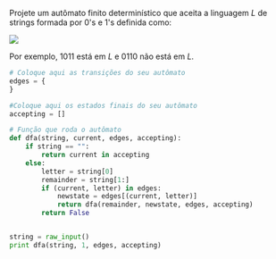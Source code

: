 Projete um autômato finito determinístico que aceita a linguagem *L* de strings formada por 0's e 1's definida como:

<img src="https://latex.codecogs.com/svg.latex?L = \{ w | w \mbox{ termina em } 011 \}">

Por exemplo, 1011 está em *L* e 0110 não está em *L*.

```Python
# Coloque aqui as transições do seu autômato
edges = {       
}

#Coloque aqui os estados finais do seu autômato
accepting = []

# Função que roda o autômato
def dfa(string, current, edges, accepting):
    if string == "":
        return current in accepting
    else:
        letter = string[0]
        remainder = string[1:]
        if (current, letter) in edges:
            newstate = edges[(current, letter)]
            return dfa(remainder, newstate, edges, accepting)
        return False


string = raw_input()
print dfa(string, 1, edges, accepting)
```
